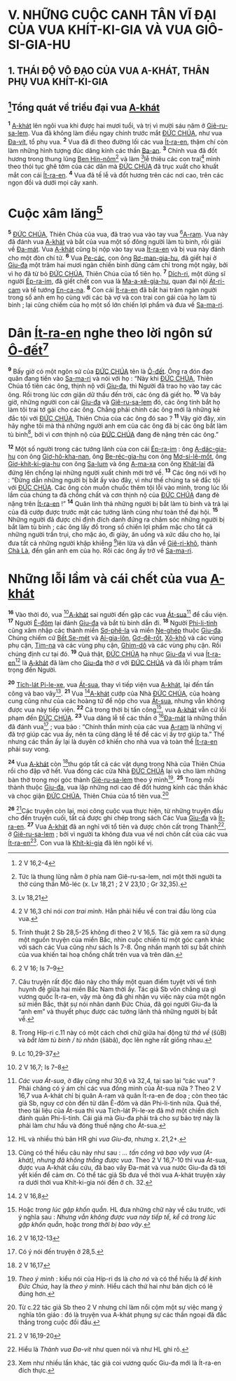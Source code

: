 # V. NHỮNG CUỘC CANH TÂN VĨ ĐẠI CỦA VUA KHÍT-KI-GIA VÀ VUA GIÔ-SI-GIA-HU

## 1. THÁI ĐỘ VÔ ĐẠO CỦA VUA A-KHÁT, THÂN PHỤ VUA KHÍT-KI-GIA

## [^1@-01d3be5b-55fc-4ffa-8f55-81d29a9f59d7]Tổng quát về triều đại vua [A-khát]()

<sup><b>1</b></sup> [A-khát]() lên ngôi vua khi được hai mươi tuổi, và trị vì mười sáu năm ở [Giê-ru-sa-lem](). Vua đã không làm điều ngay chính trước mắt [ĐỨC CHÚA](), như vua [Đa-vít](), tổ phụ vua. <sup><b>2</b></sup> Vua đã đi theo đường lối các vua [Ít-ra-en](), thậm chí còn làm những hình tượng đúc dâng kính các thần [Ba-an](). <sup><b>3</b></sup> Chính vua đã đốt hương trong thung lũng [Ben Hin-nôm]()[^1-01d3be5b-55fc-4ffa-8f55-81d29a9f59d7] và làm [^2@-01d3be5b-55fc-4ffa-8f55-81d29a9f59d7]lễ thiêu các con trai[^2-01d3be5b-55fc-4ffa-8f55-81d29a9f59d7] mình theo thói tục ghê tởm của các dân mà [ĐỨC CHÚA]() đã trục xuất cho khuất mắt con cái [Ít-ra-en](). <sup><b>4</b></sup> Vua đã tế lễ và đốt hương trên các nơi cao, trên các ngọn đồi và dưới mọi cây xanh.

# Cuộc xâm lăng[^3-01d3be5b-55fc-4ffa-8f55-81d29a9f59d7]

<sup><b>5</b></sup> [ĐỨC CHÚA](), Thiên Chúa của vua, đã trao vua vào tay vua [^3@-01d3be5b-55fc-4ffa-8f55-81d29a9f59d7][A-ram](). Vua này đã đánh vua [A-khát]() và bắt của vua một số đông người làm tù binh, rồi giải về [Đa-mát](). Vua [A-khát]() cũng bị nộp vào tay vua [Ít-ra-en]() và bị vua này đánh cho một đòn chí tử. <sup><b>6</b></sup> Vua [Pe-các](), con ông [Rơ-man-gia-hu](), đã giết hại ở [Giu-đa]() một trăm hai mươi ngàn chiến binh dũng cảm chỉ trong một ngày, bởi vì họ đã từ bỏ [ĐỨC CHÚA](), Thiên Chúa của tổ tiên họ. <sup><b>7</b></sup> [Dích-ri](), một dũng sĩ người [Ép-ra-im](), đã giết chết con vua là [Ma-a-xê-gia-hu](), quan đại nội [Át-ri-cam]() và tể tướng [En-ca-na](). <sup><b>8</b></sup> Con cái [Ít-ra-en]() đã bắt hai trăm ngàn người trong số anh em họ cùng với các bà vợ và con trai con gái của họ làm tù binh ; lại cũng chiếm của họ một số lớn chiến lợi phẩm và đưa về [Sa-ma-ri]().

# Dân [Ít-ra-en]() nghe theo lời ngôn sứ [Ô-đết]()[^4-01d3be5b-55fc-4ffa-8f55-81d29a9f59d7]

<sup><b>9</b></sup> Bấy giờ có một ngôn sứ của [ĐỨC CHÚA]() tên là [Ô-đết](). Ông ra đón đạo quân đang tiến vào [Sa-ma-ri]() và nói với họ : “Này khi [ĐỨC CHÚA](), Thiên Chúa tổ tiên các ông, thịnh nộ với [Giu-đa](), thì Người đã trao họ vào tay các ông. Rồi trong lúc cơn giận dữ thấu đến trời, các ông đã giết họ. <sup><b>10</b></sup> Và bây giờ, những người con cái [Giu-đa]() và [Giê-ru-sa-lem]() đó, các ông tính bắt họ làm tôi trai tớ gái cho các ông. Chẳng phải chính các ông mới là những kẻ đắc tội với [ĐỨC CHÚA](), Thiên Chúa của các ông đó sao ? <sup><b>11</b></sup> Vậy giờ đây, xin hãy nghe tôi mà thả những người anh em của các ông đã bị các ông bắt làm tù binh[^5-01d3be5b-55fc-4ffa-8f55-81d29a9f59d7], bởi vì cơn thịnh nộ của [ĐỨC CHÚA]() đang đè nặng trên các ông.”

<sup><b>12</b></sup> Một số người trong các tướng lãnh của con cái [Ép-ra-im]() : ông [A-dác-gia-hu]() con ông [Giơ-hô-kha-nan](), ông [Be-réc-gia-hu]() con ông [Mơ-si-lê-mốt](), ông [Giơ-khít-ki-gia-hu]() con ông [Sa-lum]() và ông [A-ma-xa]() con ông [Khát-lai]() đã đứng lên chống lại những người xuất chinh mới trở về. <sup><b>13</b></sup> Các ông nói với họ : “Đừng dẫn những người bị bắt ấy vào đây, vì như thế chúng ta sẽ đắc tội với [ĐỨC CHÚA](). Các ông còn muốn chuốc thêm tội lỗi vào mình, trong lúc lỗi lầm của chúng ta đã chồng chất và cơn thịnh nộ của [ĐỨC CHÚA]() đang đè nặng trên [Ít-ra-en]() !” <sup><b>14</b></sup> Quân lính thả những người bị bắt làm tù binh và trả lại của đã cướp được trước mặt các tướng lãnh cũng như toàn thể đại hội. <sup><b>15</b></sup> Những người đã được chỉ định đích danh đứng ra chăm sóc những người bị bắt làm tù binh ; các ông lấy đồ trong số chiến lợi phẩm mặc cho tất cả những người trần trụi, cho mặc áo, đi giày, ăn uống và xức dầu cho họ, lại đưa tất cả những người khập khiễng [^4@-01d3be5b-55fc-4ffa-8f55-81d29a9f59d7]lên lừa và dẫn về [Giê-ri-khô](), thành [Chà Là](), đến gần anh em của họ. Rồi các ông ấy trở về [Sa-ma-ri]().

# Những lỗi lầm và cái chết của vua [A-khát]()

<sup><b>16</b></sup> Vào thời đó, vua [^5@-01d3be5b-55fc-4ffa-8f55-81d29a9f59d7][A-khát]() sai người đến gặp các vua [Át-sua]()[^6-01d3be5b-55fc-4ffa-8f55-81d29a9f59d7] để cầu viện. <sup><b>17</b></sup> Người [Ê-đôm]() lại đánh [Giu-đa]() và bắt tù binh dẫn đi. <sup><b>18</b></sup> Người [Phi-li-tinh]() cũng xâm nhập các thành miền [Sơ-phê-la]() và miền [Ne-ghép]() thuộc [Giu-đa](). Chúng chiếm cứ [Bết Se-mét]() và [Ai-gia-lôn](), [Gơ-đê-rốt](), [Xô-khô]() và các vùng phụ cận, [Tim-na]() và các vùng phụ cận, [Ghim-dô]() và các vùng phụ cận. Rồi chúng định cư tại đó. <sup><b>19</b></sup> Quả thật, [ĐỨC CHÚA]() hạ nhục [Giu-đa]() vì vua [Ít-ra-en]()[^7-01d3be5b-55fc-4ffa-8f55-81d29a9f59d7] là [A-khát]() đã làm cho [Giu-đa]() thờ ơ với [ĐỨC CHÚA]() và đã lỗi phạm trầm trọng đến Người.

<sup><b>20</b></sup> [Tích-lát Pi-le-xe](), vua [Át-sua](), thay vì tiếp viện vua [A-khát](), lại đến tấn công và bao vây[^8-01d3be5b-55fc-4ffa-8f55-81d29a9f59d7]. <sup><b>21</b></sup> Vua [^6@-01d3be5b-55fc-4ffa-8f55-81d29a9f59d7][A-khát]() cướp của Nhà [ĐỨC CHÚA](), của hoàng cung cũng như của các hoàng tử để nộp cho vua [Át-sua](), nhưng vẫn không được vua này tiếp viện. <sup><b>22</b></sup> Cả trong thời bị tấn công[^9-01d3be5b-55fc-4ffa-8f55-81d29a9f59d7], vua [A-khát]() vẫn cứ lỗi phạm đến [ĐỨC CHÚA](). <sup><b>23</b></sup> Vua dâng lễ tế các thần ở [^7@-01d3be5b-55fc-4ffa-8f55-81d29a9f59d7][Đa-mát]() là những thần đã đánh vua[^10-01d3be5b-55fc-4ffa-8f55-81d29a9f59d7] ; vua bảo : “Chính thần minh của các vua [A-ram]() là những vị đã trợ giúp các vua ấy, nên ta cũng dâng lễ tế để các vị ấy trợ giúp ta.” Thế nhưng các thần ấy lại là duyên cớ khiến cho nhà vua và toàn thể [Ít-ra-en]() phải suy vong.

<sup><b>24</b></sup> Vua [A-khát]() còn [^8@-01d3be5b-55fc-4ffa-8f55-81d29a9f59d7]thu góp tất cả các vật dụng trong Nhà của Thiên Chúa rồi cho đập vỡ hết. Vua đóng các cửa Nhà [ĐỨC CHÚA]() lại và cho làm những bàn thờ trong mọi góc thành [Giê-ru-sa-lem]() theo ý mình[^11-01d3be5b-55fc-4ffa-8f55-81d29a9f59d7]. <sup><b>25</b></sup> Trong mỗi thành thuộc [Giu-đa](), vua lập những nơi cao để đốt hương kính các thần khác và chọc giận [ĐỨC CHÚA](), Thiên Chúa của tổ tiên vua.[^12-01d3be5b-55fc-4ffa-8f55-81d29a9f59d7]

<sup><b>26</b></sup> [^9@-01d3be5b-55fc-4ffa-8f55-81d29a9f59d7]Các truyện còn lại, mọi công cuộc vua thực hiện, từ những truyện đầu cho đến truyện cuối, tất cả được ghi chép trong sách Các Vua [Giu-đa]() và [Ít-ra-en](). <sup><b>27</b></sup> Vua [A-khát]() đã an nghỉ với tổ tiên và được chôn cất trong Thành[^13-01d3be5b-55fc-4ffa-8f55-81d29a9f59d7], ở [Giê-ru-sa-lem]() ; bởi vì người ta không đưa vua về nơi chôn cất của các vua [Ít-ra-en]()[^14-01d3be5b-55fc-4ffa-8f55-81d29a9f59d7]. Con vua là [Khít-ki-gia]() đã lên ngôi kế vị.

[^1-01d3be5b-55fc-4ffa-8f55-81d29a9f59d7]: Tức là thung lũng nằm ở phía nam Giê-ru-sa-lem, nơi một thời người ta thờ cúng thần Mô-léc (x. Lv 18,21 ; 2 V 23,10 ; Gr 32,35).

[^2-01d3be5b-55fc-4ffa-8f55-81d29a9f59d7]: 2 V 16,3 chỉ nói _con trai mình_. Hẳn phải hiểu về con trai đầu lòng của vua.

[^3-01d3be5b-55fc-4ffa-8f55-81d29a9f59d7]: Trình thuật 2 Sb 28,5-25 không đi theo 2 V 16,5. Tác giả xem ra sử dụng một nguồn truyện của miền Bắc, nhìn cuộc chiến từ một góc cạnh khác với sách các Vua cũng như sách Is 7-8. Ông nhấn mạnh tới sự bất chính của vua khiến tai hoạ chồng chất trên vua và trên dân.

[^4-01d3be5b-55fc-4ffa-8f55-81d29a9f59d7]: Câu truyện rất độc đáo này cho thấy một quan điểm tuyệt vời về tình huynh đệ giữa hai miền Bắc Nam thời ấy. Tác giả Sb vốn chẳng ưa gì vương quốc Ít-ra-en, vậy mà ông đã ghi nhận vụ việc này của một ngôn sứ miền Bắc, thật sự nói nhân danh Đức Chúa, đã gọi người Giu-đa là “anh em” và thuyết phục được các tướng lãnh thả những người bị bắt về.

[^5-01d3be5b-55fc-4ffa-8f55-81d29a9f59d7]: Trong Híp-ri c.11 này có một cách chơi chữ giữa hai động từ _thả về_ (šûB) và _bắt làm tù binh / tù nhân_ (šäbâ), đọc lên nghe rất giống nhau.

[^6-01d3be5b-55fc-4ffa-8f55-81d29a9f59d7]: _Các vua Át-sua_, ở đây cũng như 30,6 và 32,4, tại sao lại “các vua” ? Phải chăng có ý ám chỉ các vua đồng minh của Át-sua nữa ? Theo 2 V 16,7 vua A-khát chỉ bị quân A-ram và quân Ít-ra-en đe doạ ; còn theo tác giả Sb, nguy cơ còn đến từ dân Ê-đôm và dân Phi-li-tinh nữa. Quả thế, theo tài liệu của Át-sua thì vua Tích-lát Pi-le-xe đã mở một chiến dịch đánh quân Phi-li-tinh. Cái giá mà Giu-đa phải trả cho sự bảo trợ này là phải làm chư hầu và đóng thuế nặng cho Át-sua.

[^7-01d3be5b-55fc-4ffa-8f55-81d29a9f59d7]: HL và nhiều thủ bản HR ghi _vua Giu-đa_, nhưng x. 21,2+.

[^8-01d3be5b-55fc-4ffa-8f55-81d29a9f59d7]: Cũng có thể hiểu câu này như sau : _... tấn công và bao vây vua (A-khát), nhưng đã không thắng được vua_. Theo 2 V 16,7-10 thì vua Át-sua, được vua A-khát cầu cứu, đã bao vây Đa-mát và vua nước Giu-đa đã tới yết kiến để cảm ơn. Có thể tác giả Sb đưa về thời vua A-khát truyện xảy ra dưới thời vua Khít-ki-gia nói đến ở ch. 32.

[^9-01d3be5b-55fc-4ffa-8f55-81d29a9f59d7]: Hoặc _trong lúc gặp khốn quẫn_. HL đưa những chữ này về câu trước, với ý nghĩa sau : _Nhưng vẫn không được vua này tiếp tế, kể cả trong lúc gặp khốn quẫn_, hoặc _trong thời bị bao vây_.

[^10-01d3be5b-55fc-4ffa-8f55-81d29a9f59d7]: Có ý nói đến truyện ở 28,5.

[^11-01d3be5b-55fc-4ffa-8f55-81d29a9f59d7]: _Theo ý mình_ : kiểu nói của Híp-ri ds là _cho nó_ và có thể hiểu là _để kính Đức Chúa_, hay là _theo ý mình_. Hiểu cách thứ hai như bản dịch có lẽ đúng hơn.

[^12-01d3be5b-55fc-4ffa-8f55-81d29a9f59d7]: Từ c.22 tác giả Sb theo 2 V nhưng chỉ làm nổi cộm một sự việc mang ý nghĩa tôn giáo : đó là truyện vua A-khát phụng sự các thần ngoại đã đắc thắng trong cuộc đối đầu.

[^13-01d3be5b-55fc-4ffa-8f55-81d29a9f59d7]: Hiểu là _Thành vua Đa-vít_ như quen nói và như HL ghi rõ.

[^14-01d3be5b-55fc-4ffa-8f55-81d29a9f59d7]: Xem như nhiều lần khác, tác giả coi vương quốc Giu-đa mới là Ít-ra-en đích thực.

[^1@-01d3be5b-55fc-4ffa-8f55-81d29a9f59d7]: 2 V 16,2-4

[^2@-01d3be5b-55fc-4ffa-8f55-81d29a9f59d7]: Lv 18,21

[^3@-01d3be5b-55fc-4ffa-8f55-81d29a9f59d7]: 2 V 16; Is 7–9

[^4@-01d3be5b-55fc-4ffa-8f55-81d29a9f59d7]: Lc 10,29-37

[^5@-01d3be5b-55fc-4ffa-8f55-81d29a9f59d7]: 2 V 16,7; Is 7–8

[^6@-01d3be5b-55fc-4ffa-8f55-81d29a9f59d7]: 2 V 16,8

[^7@-01d3be5b-55fc-4ffa-8f55-81d29a9f59d7]: 2 V 16,12-13

[^8@-01d3be5b-55fc-4ffa-8f55-81d29a9f59d7]: 2 V 16,17

[^9@-01d3be5b-55fc-4ffa-8f55-81d29a9f59d7]: 2 V 16,19-20
